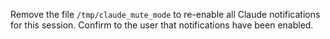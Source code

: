 Remove the file `/tmp/claude_mute_mode` to re-enable all Claude notifications for this session. Confirm to the user that notifications have been enabled.
